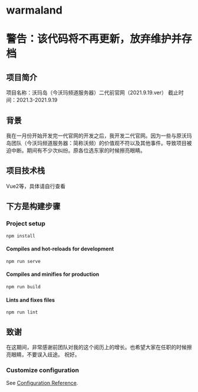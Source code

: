 # warmaland

# 警告：该代码将不再更新，放弃维护并存档

## 项目简介
项目名称：沃玛岛（今沃玛频道服务器）二代前官网（2021.9.19.ver）
截止时间：2021.3-2021.9.19

## 背景

我在一月份开始开发完一代官网的开发之后，我开发二代官网。因为一些与原沃玛岛团队（今沃玛频道服务器：简称沃频）的价值观不符以及其他事件。导致项目被迫中断。期间有不少次纠纷。原各位选东家的时候擦亮眼睛。

## 项目技术栈

Vue2等，具体请自行查看

## 下方是构建步骤


### Project setup
```
npm install
```

#### Compiles and hot-reloads for development
```
npm run serve
```

#### Compiles and minifies for production
```
npm run build
```

#### Lints and fixes files
```
npm run lint
```

## 致谢

在这期间，非常感谢前团队对我的这个阅历上的增长。也希望大家在任职的时候擦亮眼睛，不要误入歧途。
祝好。

### Customize configuration
See [Configuration Reference](https://cli.vuejs.org/config/).
